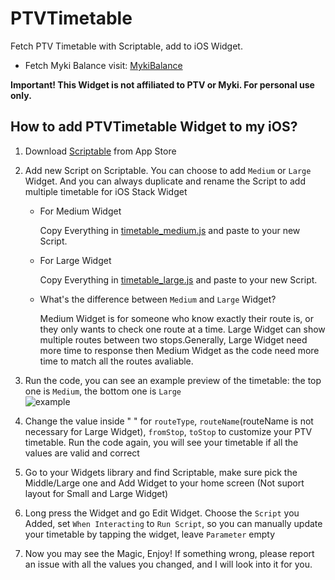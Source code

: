 # PTVTimetable
Fetch PTV Timetable with Scriptable, add to iOS Widget.    

- Fetch Myki Balance visit:  [MykiBalance](https://github.com/imchlorine/MykiBalance.git)

**Important! This Widget is not affiliated to PTV or Myki. For personal use only.**


## How to add PTVTimetable Widget to my iOS?

1. Download [Scriptable](https://apps.apple.com/us/app/scriptable/id1405459188?ign-mpt=uo%3D4) from App Store

2. Add new Script on Scriptable. You can choose to add `Medium` or `Large` Widget. And you can always duplicate and rename the Script to add multiple timetable for iOS Stack Widget

      - For Medium Widget
  
         Copy Everything in [timetable_medium.js](https://github.com/imchlorine/PTVTimetable/blob/main/ptv_timetable.js) and paste to your new Script.

      - For Large Widget

         Copy Everything in [timetable_large.js](https://github.com/imchlorine/PTVTimetable/blob/main/ptv_timetable.js) and paste to your new Script.

      - What's the difference between `Medium` and `Large` Widget?

         Medium Widget is for someone who know exactly their route is, or they only wants to check one route at a time. Large Widget can show multiple routes between two stops.Generally, Large Widget need more time to response then Medium Widget as the code need more time to match all the routes avaliable.

3. Run the code, you can see an example preview of the timetable: the top one is `Medium`, the bottom one is `Large` <br /> 
   ![example](https://github.com/imchlorine/PTVTimetable/blob/main/example.jpg)

4. Change the value inside " "  for  `routeType`, `routeName`(routeName is not necessary for Large Widget), `fromStop`, `toStop` to customize your PTV timetable. Run the code again, you will see your timetable if all the values are valid and correct

5. Go to your Widgets library and find Scriptable, make sure pick the Middle/Large one and Add Widget to your home screen (Not suport layout for Small and Large Widget)

6. Long press the Widget and go Edit Widget. Choose the `Script` you Added, set `When Interacting` to `Run Script`, so you can manually update your timetable by tapping the widget, leave `Parameter` empty

7. Now you may see the Magic, Enjoy! If something wrong, please report an issue with all the values you changed, and I will look into it for you.

